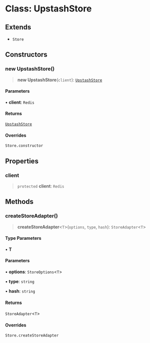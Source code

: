 # Class: UpstashStore

## Extends

- `Store`

## Constructors

### new UpstashStore()

> **new UpstashStore**(`client`): [`UpstashStore`](UpstashStore.md)

#### Parameters

• **client**: `Redis`

#### Returns

[`UpstashStore`](UpstashStore.md)

#### Overrides

`Store.constructor`

## Properties

### client

> `protected` **client**: `Redis`

## Methods

### createStoreAdapter()

> **createStoreAdapter**\<`T`\>(`options`, `type`, `hash`): `StoreAdapter`\<`T`\>

#### Type Parameters

• **T**

#### Parameters

• **options**: `StoreOptions`\<`T`\>

• **type**: `string`

• **hash**: `string`

#### Returns

`StoreAdapter`\<`T`\>

#### Overrides

`Store.createStoreAdapter`
